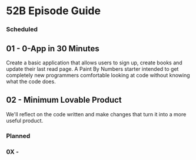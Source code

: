 # 52B Episode Guide

### Scheduled

## 01 - 0-App in 30 Minutes
Create a basic application that allows users to sign up, create books and update their last read page. A Paint By Numbers starter intended to get completely new programmers comfortable looking at code without knowing what the code does.

## 02 - Minimum Lovable Product
We'll reflect on the code written and make changes that turn it into a more useful product.

### Planned

### 0X - 
